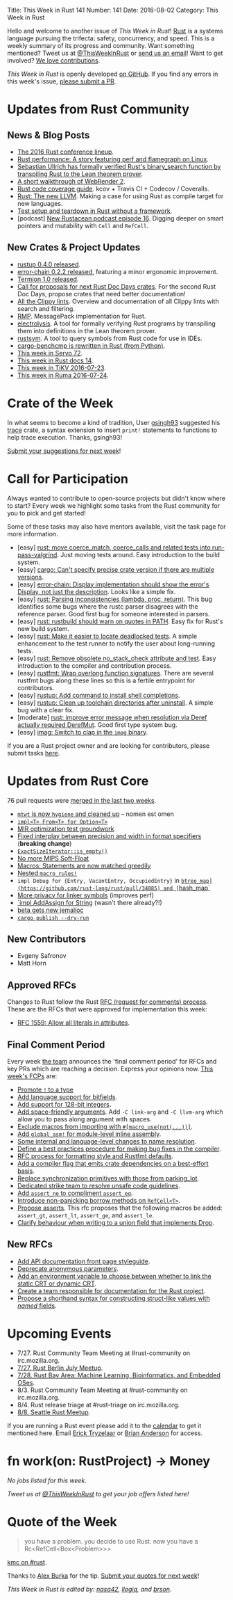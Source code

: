 Title: This Week in Rust 141
Number: 141
Date: 2016-08-02
Category: This Week in Rust

Hello and welcome to another issue of *This Week in Rust*!
[Rust](http://rust-lang.org) is a systems language pursuing the trifecta:
safety, concurrency, and speed. This is a weekly summary of its progress and
community. Want something mentioned? Tweet us at [@ThisWeekInRust](https://twitter.com/ThisWeekInRust) or [send us an
email](mailto:corey@octayn.net?subject=This%20Week%20in%20Rust%20Suggestion)!
Want to get involved? [We love
contributions](https://github.com/rust-lang/rust/blob/master/CONTRIBUTING.md).

*This Week in Rust* is openly developed [on GitHub](https://github.com/cmr/this-week-in-rust).
If you find any errors in this week's issue, [please submit a PR](https://github.com/cmr/this-week-in-rust/pulls).

# Updates from Rust Community

## News & Blog Posts

- [The 2016 Rust conference lineup](https://blog.rust-lang.org/2016/07/25/conf-lineup.html).
- [Rust performance: A story featuring perf and flamegraph on Linux](http://blog.adamperry.me/rust/2016/07/24/profiling-rust-perf-flamegraph/).
- [Sebastian Ullrich has formally verified Rust's binary_search
  function by transpiling Rust to the Lean theorem
  prover](https://kha.github.io/2016/07/22/formally-verifying-rusts-binary-search.html).
- [A short walkthrough of WebRender 2](http://www.masonchang.com/blog/2016/7/18/a-short-walkthrough-of-webrender-2).
- [Rust code coverage guide](http://sunjay.ca/2016/07/25/rust-code-coverage). kcov + Travis CI + Codecov / Coveralls.
- [Rust: The new LLVM](http://notes.willcrichton.net/rust-the-new-llvm/). Making a case for using Rust as compile target for new languages.
- [Test setup and teardown in Rust without a framework](https://medium.com/@ericdreichert/test-setup-and-teardown-in-rust-without-a-framework-ba32d97aa5ab).
- [podcast] [New Rustacean podcast episode 16](http://www.newrustacean.com/show_notes/e016/). Digging deeper on smart pointers and mutability with `Cell` and `RefCell`.


## New Crates & Project Updates

- [rustup 0.4.0 released](https://internals.rust-lang.org/t/beta-testing-rustup-rs/3316/147).
- [error-chain 0.2.2 released](https://users.rust-lang.org/t/announcing-error-chain-a-library-for-consistent-and-reliable-rust-error-handling/6133/20),
  featuring a minor ergonomic improvement.
- [Termion 1.0 released](https://github.com/ticki/termion/blob/master/CHANGELOG.md).
- [Call for proposals for next Rust Doc Days crates](https://users.rust-lang.org/t/call-for-proposals-for-next-rust-doc-days-crates/6685). For the second Rust Doc Days, propose crates that need better documentation!
- [All the Clippy lints](https://manishearth.github.io/rust-clippy/master/). Overview and documentation of all Clippy lints with search and filtering.
- [RMP](https://github.com/3Hren/msgpack-rust). MessagePack implementation for Rust.
- [electrolysis](https://github.com/Kha/electrolysis). A tool for formally verifying Rust programs by transpiling them into definitions in the Lean theorem prover.
- [rustsym](https://github.com/trixnz/rustsym). A tool to query symbols from Rust code for use in IDEs.
- [cargo-benchcmp is rewritten in Rust (from Python)](https://github.com/BurntSushi/cargo-benchcmp/pull/2).
- [This week in Servo 72](https://blog.servo.org/2016/07/25/twis-72/).
- [This week in Rust docs 14](https://guillaumegomez.github.io/this-week-in-rust-docs/blog/this-week-in-rust-docs-14).
- [This week in TiKV 2016-07-23](http://www.pingcap.com/tikv/2016/07/23/tikv-weekly/).
- [This week in Ruma 2016-07-24](https://www.ruma.io/news/this-week-in-ruma-2016-07-24/).

# Crate of the Week

In what seems to become a kind of tradition, User [gsingh93](https://users.rust-lang.org/users/gsingh93) suggested his [trace](https://crates.io/crates/trace) crate, a syntax extension to insert `print!` statements to functions to help trace execution. Thanks, gsingh93!

[Submit your suggestions for next week][submit_crate]!

[submit_crate]: https://users.rust-lang.org/t/crate-of-the-week/2704

# Call for Participation

Always wanted to contribute to open-source projects but didn't know where to start?
Every week we highlight some tasks from the Rust community for you to pick and get started!

Some of these tasks may also have mentors available, visit the task page for more information.

* [easy] [rust: move coerce_match, coerce_calls and related tests into
  run-pass-valgrind](https://github.com/rust-lang/rust/issues/21696). Just
  moving tests around. Easy introduction to the build system.
* [easy] [cargo: Can't specify precise crate version if there are
  multiple versions](https://github.com/rust-lang/cargo/issues/2773).
* [easy] [error-chain: Display implementation should show the error's
  Display, not just the
  description](https://github.com/brson/error-chain/issues/2). Looks
  like a simple fix.
* [easy] [rust: Parsing inconsistencies (lambda, proc,
  return)](https://github.com/rust-lang/rust/issues/28784). This bug
  identifies some bugs where the rustc parser disagrees with the
  reference parser. Good first bug for someone interested in parsers.
* [easy] [rust: rustbuild should warn on quotes in
  PATH](https://github.com/rust-lang/rust/issues/34959). Easy fix for
  Rust's new build system.
* [easy] [rust: Make it easier to locate deadlocked
  tests](https://github.com/rust-lang/rust/issues/2873).  A simple
  enhancement to the test runner to notify the user about long-running
  tests.
* [easy] [rust: Remove obsolete no_stack_check attribute and
  test](https://github.com/rust-lang/rust/issues/34915). Easy
  introduction to the compiler and contribution process.
* [easy] [rustfmt: Wrap overlong function
  signatures](https://github.com/rust-lang-nursery/rustfmt/issues/1049).
  There are several rustfmt bugs along these lines so this is a
  fertile entrypoint for contributors.
* [easy] [rustup: Add command to install shell
  completions](https://github.com/rust-lang-nursery/rustup.rs/issues/387#issuecomment-234675568).
* [easy] [rustup: Clean up toolchain directories after
  uninstall](https://github.com/rust-lang-nursery/rustup.rs/issues/596#issuecomment-233716695).
  A simple bug with a clear fix.
* [moderate] [rust: improve error message when resolution via Deref
  actually required
  DerefMut](https://github.com/rust-lang/rust/issues/28419). Good
  first type system bug.
* [easy] [imag: Switch to clap in the `imag` binary](https://github.com/matthiasbeyer/imag/issues/566).

If you are a Rust project owner and are looking for contributors, please submit tasks [here][guidelines].

[guidelines]: https://users.rust-lang.org/t/twir-call-for-participation/4821

# Updates from Rust Core

76 pull requests were [merged in the last two weeks][merged].

[merged]: https://github.com/issues?q=is%3Apr+org%3Arust-lang+is%3Amerged+merged%3A2016-07-11..2016-07-18

* [`mtwt` is now `hygiene` and cleaned up](https://github.com/rust-lang/rust/pull/34860) – nomen est omen
* [`impl<T> From<T> for Option<T>`](https://github.com/rust-lang/rust/pull/34828)
* [MIR optimization test groundwork](https://github.com/rust-lang/rust/pull/34715)
* [Fixed interplay between precision and width in format specifiers](https://github.com/rust-lang/rust/pull/34544) (**breaking change**)
* [`ExactSizeIterator::is_empty()`](https://github.com/rust-lang/rust/pull/34357)
* [No more MIPS Soft-Float](https://github.com/rust-lang/rust/pull/34910)
* [Macros: Statements are now matched greedily](https://github.com/rust-lang/rust/pull/34886)
* [Nested `macro_rules!`](https://github.com/rust-lang/rust/pull/34925)
* `impl Debug for {Entry, VacantEntry, OccupiedEntry}` in [`btree_map](https://github.com/rust-lang/rust/pull/34885) and [`hash_map`](https://github.com/rust-lang/rust/pull/34937)
* [More privacy for linker symbols](https://github.com/rust-lang/rust/pull/34899) (improves perf)
* [`impl AddAssign for String](https://github.com/rust-lang/rust/pull/34890) (wasn't there already?!)
* [beta gets new jemalloc](https://github.com/rust-lang/rust/pull/34927)
* [`cargo publish --dry-run`](https://github.com/rust-lang/cargo/pull/2849)

## New Contributors

* Evgeny Safronov
* Matt Horn

## Approved RFCs

Changes to Rust follow the Rust [RFC (request for comments)
process](https://github.com/rust-lang/rfcs#rust-rfcs). These
are the RFCs that were approved for implementation this week:

* [RFC 1559: Allow all literals in attributes](https://github.com/rust-lang/rfcs/pull/1559).

## Final Comment Period

Every week [the team](https://www.rust-lang.org/team.html) announces the
'final comment period' for RFCs and key PRs which are reaching a
decision. Express your opinions now. [This week's FCPs][fcp] are:

[fcp]: https://github.com/rust-lang/rfcs/labels/final-comment-period

* [Promote `!` to a type](https://github.com/rust-lang/rfcs/pull/1216)
* [Add language support for bitfields](https://github.com/rust-lang/rfcs/pull/1449).
* [Add support for 128-bit integers](https://github.com/rust-lang/rfcs/pull/1504).
* [Add space-friendly arguments](https://github.com/rust-lang/rfcs/pull/1509). Add `-C link-arg` and `-C llvm-arg` which allow you to pass along argument with spaces.
* [Exclude macros from importing with `#[macro_use(not(...))]`](https://github.com/rust-lang/rfcs/pull/1517).
* [Add `global_asm!` for module-level inline assembly](https://github.com/rust-lang/rfcs/pull/1548).
* [Some internal and language-level changes to name resolution](https://github.com/rust-lang/rfcs/pull/1560).
* [Define a best practices procedure for making bug fixes in the compiler](https://github.com/rust-lang/rfcs/pull/1589).
* [RFC process for formatting style and Rustfmt defaults](https://github.com/rust-lang/rfcs/pull/1607).
* [Add a compiler flag that emits crate dependencies on a best-effort basis](https://github.com/rust-lang/rfcs/pull/1622).
* [Replace synchronization primitives with those from parking_lot](https://github.com/rust-lang/rfcs/pull/1632).
* [Dedicated strike team to resolve unsafe code guidelines](https://github.com/rust-lang/rfcs/pull/1643).
* [Add `assert_ne` to compliment `assert_eq`](https://github.com/rust-lang/rfcs/pull/1653).
* [Introduce non-panicking borrow methods on `RefCell<T>`](https://github.com/rust-lang/rfcs/pull/1660).
* [Propose asserts](https://github.com/rust-lang/rfcs/pull/1662). This rfc proposes that the following macros be added: `assert_gt`, `assert_lt`, `assert_ge`, and `assert_le`.
* [Clarify behaviour when writing to a union field that implements Drop](https://github.com/rust-lang/rfcs/pull/1663).

## New RFCs

* [Add API documentation front page styleguide](https://github.com/rust-lang/rfcs/pull/1687).
* [Deprecate anonymous parameters](https://github.com/rust-lang/rfcs/pull/1685).
* [Add an environment variable to choose between whether to link the static CRT or dynamic CRT](https://github.com/rust-lang/rfcs/pull/1684).
* [Create a team responsible for documentation for the Rust project](https://github.com/rust-lang/rfcs/pull/1683).
* [Propose a shorthand syntax for constructing struct-like values with _named_ fields](https://github.com/rust-lang/rfcs/pull/1682).

# Upcoming Events

* 7/27. Rust Community Team Meeting at #rust-community on irc.mozilla.org.
* [7/27. Rust Berlin July Meetup](http://www.meetup.com/Rust-Berlin/events/232583152/).
* [7/28. Rust Bay Area: Machine Learning, Bioinformatics, and Embedded OSes](http://www.meetup.com/Rust-Bay-Area/events/232406852/).
* 8/3. Rust Community Team Meeting at #rust-community on irc.mozilla.org.
* 8/4. Rust release triage at #rust-triage on irc.mozilla.org.
* [8/8. Seattle Rust Meetup](https://www.eventbrite.com/e/mozilla-rust-seattle-meetup-tickets-12222326307?aff=erelexporg).

If you are running a Rust event please add it to the [calendar] to get
it mentioned here. Email [Erick Tryzelaar][erickt] or [Brian
Anderson][brson] for access.

[calendar]: https://www.google.com/calendar/embed?src=apd9vmbc22egenmtu5l6c5jbfc%40group.calendar.google.com
[erickt]: mailto:erick.tryzelaar@gmail.com
[brson]: mailto:banderson@mozilla.com

# fn work(on: RustProject) -> Money

*No jobs listed for this week.*

*Tweet us at [@ThisWeekInRust](https://twitter.com/ThisWeekInRust) to get your job offers listed here!*

# Quote of the Week

> you have a problem. you decide to use Rust. now you have a Rc<RefCell<Box<Problem\>\>\>

[kmc on #rust](https://botbot.me/mozilla/rust/2016-07-25/?msg=70207904&page=14).

Thanks to [Alex Burka](https://users.rust-lang.org/users/durka) for the tip. [Submit your quotes for next week][submit]!

[submit]: http://users.rust-lang.org/t/twir-quote-of-the-week/328

*This Week in Rust is edited by: [nasa42](https://github.com/nasa42), [llogiq](https://github.com/llogiq), and [brson](https://github.com/brson).*

